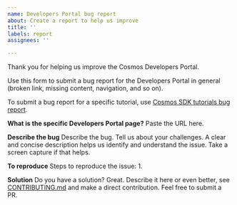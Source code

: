 ```yaml
---
name: Developers Portal bug report
about: Create a report to help us improve
title: ''
labels: report
assignees: ''

---
```


Thank you for helping us improve the Cosmos Developers Portal. 

Use this form to submit a bug report for the Developers Portal in general (broken link, missing content, navigation, and so on). 

To submit a bug report for a specific tutorial, use [Cosmos SDK tutorials bug report](tutorials-bug-report.md).

**What is the specific Developers Portal page?**
Paste the URL here.

**Describe the bug**
Describe the bug. Tell us about your challenges. A clear and concise description helps us identify and understand the issue. Take a screen capture if that helps. 

**To reproduce**
Steps to reproduce the issue:
1. 


**Solution**
Do you have a solution? Great. Describe it here or even better, see [CONTRIBUTING.md](https://github.com/cosmos/sdk-tutorials/blob/master/CONTRIBUTING.md) and make a direct contribution. Feel free to submit a PR. 
